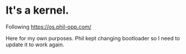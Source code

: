 # It's a kernel.
Following https://os.phil-opp.com/

Here for my own purposes. Phil kept changing bootloader so I need to update it to work again.
